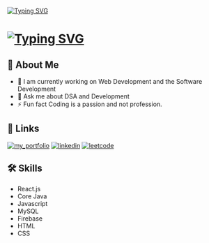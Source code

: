 [![Typing SVG](https://readme-typing-svg.demolab.com?font=Fira+Code&weight=455&size=44&duration=4900&pause=4900&color=F77933&center=true&vCenter=true&width=435&lines=I'm+Harsh+Sharma+)](https://git.io/typing-svg)
#                             [![Typing SVG](https://readme-typing-svg.demolab.com/?lines=Passionate+Developer+⚡;Enthusiastic+Web+Developer+⚡;Java+Developer+⚡;Student+OF+CSE+📫)](https://git.io/typing-svg)
                                                              
 

## 🚀 About Me
- 🔭 I am currently working on Web Development and the Software Development
- 💬 Ask me about DSA and Development
- ⚡ Fun fact Coding is a passion and not profession.


## 🔗 Links
[![my_portfolio](https://img.shields.io/badge/my_portfolio-000?style=for-the-badge&logo=ko-fi&logoColor=white)](https://harsh-01.vercel.app/) 
[![linkedin](https://img.shields.io/badge/linkedin-0A66C2?style=for-the-badge&logo=linkedin&logoColor=white)](https://www.linkedin.com/in/harsh-sharma-01jan2002/)
[![leetcode](https://img.shields.io/badge/leetcode-0A66C2?style=for-the-badge&logo=leetcode&logoColor=white)](https://leetcode.com/harshsharma01012002/)



## 🛠 Skills
- React.js
- Core Java
- Javascript
- MySQL
- Firebase
- HTML
- CSS


<!---
Harshsharma008/Harshsharma008 is a ✨ special ✨ repository because its `README.md` (this file) appears on your GitHub profile.
You can click the Preview link to take a look at your changes.
--->
